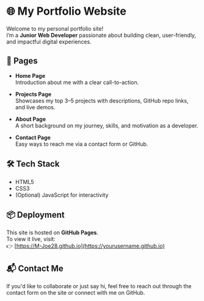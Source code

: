 # 🌐 My Portfolio Website

Welcome to my personal portfolio site!  
I’m a **Junior Web Developer** passionate about building clean, user-friendly, and impactful digital experiences.  

## 🚀 Pages

- **Home Page**  
  Introduction about me with a clear call-to-action.  

- **Projects Page**  
  Showcases my top 3–5 projects with descriptions, GitHub repo links, and live demos.  

- **About Page**  
  A short background on my journey, skills, and motivation as a developer.  

- **Contact Page**  
  Easy ways to reach me via a contact form or GitHub.  

## 🛠️ Tech Stack

- HTML5  
- CSS3  
- (Optional) JavaScript for interactivity  

## 📦 Deployment

This site is hosted on **GitHub Pages**.  
To view it live, visit:  
👉 [https://M-Joe28.github.io](https://yourusername.github.io)

## 📬 Contact Me

If you'd like to collaborate or just say hi, feel free to reach out through the contact form on the site or connect with me on GitHub.  
